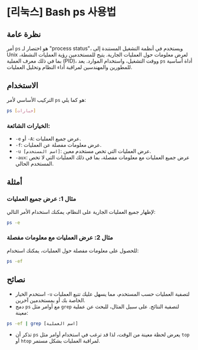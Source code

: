 # [리눅스] Bash ps 사용법

## نظرة عامة
أمر `ps` هو اختصار لـ "process status"، ويستخدم في أنظمة التشغيل المستندة إلى Unix لعرض معلومات حول العمليات الجارية. يتيح للمستخدمين رؤية العمليات النشطة، بما في ذلك معرف العملية (PID)، ووقت التشغيل، واستخدام الموارد. يعد `ps` أداة أساسية للمطورين والمهندسين لمراقبة أداء النظام وتحليل العمليات.

## الاستخدام
التركيب الأساسي لأمر `ps` هو كما يلي:

```bash
ps [خيارات]
```

### الخيارات الشائعة:
- `-e` أو `-A`: عرض جميع العمليات.
- `-f`: عرض معلومات مفصلة عن العمليات.
- `-u [اسم المستخدم]`: عرض العمليات التي تخص مستخدم معين.
- `-aux`: عرض جميع العمليات مع معلومات مفصلة، بما في ذلك العمليات التي لا تخص المستخدم الحالي.

## أمثلة
### مثال 1: عرض جميع العمليات
لإظهار جميع العمليات الجارية على النظام، يمكنك استخدام الأمر التالي:

```bash
ps -e
```

### مثال 2: عرض العمليات مع معلومات مفصلة
للحصول على معلومات مفصلة حول العمليات، يمكنك استخدام:

```bash
ps -ef
```

## نصائح
- استخدم الخيار `-u` لتصفية العمليات حسب المستخدم، مما يسهل عليك تتبع العمليات الخاصة بك أو بمستخدمين آخرين.
- دمج `ps` مع أوامر مثل `grep` لتصفية النتائج. على سبيل المثال، للبحث عن عملية معينة:

```bash
ps -ef | grep [اسم العملية]
```
- تذكر أن `ps` يعرض لحظة معينة من الوقت، لذا قد ترغب في استخدام أوامر مثل `top` أو `htop` لمراقبة العمليات بشكل مستمر.